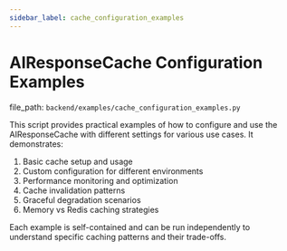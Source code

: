```yaml
---
sidebar_label: cache_configuration_examples
---
```


# AIResponseCache Configuration Examples

  file_path: `backend/examples/cache_configuration_examples.py`

This script provides practical examples of how to configure and use the AIResponseCache
with different settings for various use cases. It demonstrates:

1. Basic cache setup and usage
2. Custom configuration for different environments
3. Performance monitoring and optimization
4. Cache invalidation patterns
5. Graceful degradation scenarios
6. Memory vs Redis caching strategies

Each example is self-contained and can be run independently to understand
specific caching patterns and their trade-offs.
